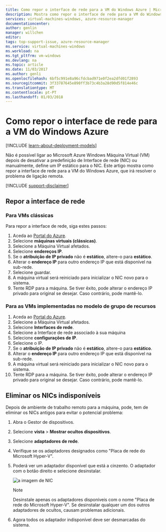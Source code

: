 ```yaml
---
title: Como repor o interface de rede para a VM do Windows Azure | Microsoft Docs
description: Mostra como repor o interface de rede para a VM do Windows Azure
services: virtual-machines-windows, azure-resource-manager
documentationcenter: 
author: genlin
manager: willchen
editor: 
tags: top-support-issue, azure-resource-manager
ms.service: virtual-machines-windows
ms.workload: na
ms.tgt_pltfrm: vm-windows
ms.devlang: na
ms.topic: article
ms.date: 11/03/2017
ms.author: genli
ms.openlocfilehash: 6bf5c991e8a96cfdcbad971e0f2ea2dfd01f2893
ms.sourcegitcommit: 3f33787645e890ff3b73c4b3a28d90d5f814e46c
ms.translationtype: MT
ms.contentlocale: pt-PT
ms.lasthandoff: 01/03/2018
---
```

# <a name="how-to-reset-network-interface-for-azure-windows-vm"></a>Como repor o interface de rede para a VM do Windows Azure 

[!INCLUDE [learn-about-deployment-models](../../../includes/learn-about-deployment-models-both-include.md)]

Não é possível ligar ao Microsoft Azure Windows Máquina Virtual (VM) depois de desativar a predefinição de Interface de rede (NIC) ou manualmente, define um IP estático para o NIC. Este artigo mostra como repor a interface de rede para a VM do Windows Azure, que irá resolver o problema de ligação remota.

[!INCLUDE [support-disclaimer](../../../includes/support-disclaimer.md)]
## <a name="reset-network-interface"></a>Repor a interface de rede

### <a name="for-classic-vms"></a>Para VMs clássicas

Para repor a interface de rede, siga estes passos:

1.  Aceda ao [Portal do Azure]( https://ms.portal.azure.com).
2.  Selecione **máquinas virtuais (clássicas)**.
3.  Selecione a Máquina Virtual afetados.
4.  Selecione **endereços IP**.
5.  Se o **atribuição de IP privado** não é **estático**, altere-o para **estático**.
6.  Alterar o **endereço IP** para outro endereço IP que está disponível na sub-rede.
7.  Selecione guardar.
8.  A máquina virtual será reiniciado para inicializar o NIC novo para o sistema.
9.  Tente RDP para a máquina. Se tiver êxito, pode alterar o endereço IP privado para original se desejar. Caso contrário, pode mantê-lo. 

### <a name="for-vms-deployed-in-resource-group-model"></a>Para as VMs implementadas no modelo de grupo de recursos

1.  Aceda ao [Portal do Azure]( https://ms.portal.azure.com).
2.  Selecione a Máquina Virtual afetados.
3.  Selecione **Interfaces de rede**.
4.  Selecione a Interface de rede associado à sua máquina
5.  Selecione **configurações de IP**.
6.  Selecione o IP. 
7.  Se o **atribuição de IP privado** não é **estático**, altere-o para **estático**.
8.  Alterar o **endereço IP** para outro endereço IP que está disponível na sub-rede.
9. A máquina virtual será reiniciado para inicializar o NIC novo para o sistema.
10. Tente RDP para a máquina. Se tiver êxito, pode alterar o endereço IP privado para original se desejar. Caso contrário, pode mantê-lo. 

## <a name="delete-the-unavailable-nics"></a>Eliminar os NICs indisponíveis
Depois de ambiente de trabalho remoto para a máquina, pode, tem de eliminar os NICs antigos para evitar o potencial problema:

1.  Abra o Gestor de dispositivos.
2.  Selecione **vista** > **Mostrar ocultos dispositivos**.
3.  Selecione **adaptadores de rede**. 
4.  Verifique se os adaptadores designados como "Placa de rede do Microsoft Hyper-V".
5.  Poderá ver um adaptador disponível que está a cinzento. O adaptador com o botão direito e selecione desinstalar.

    ![a imagem de NIC](media/reset-network-interface/nicpage.png)

    > [!NOTE]
    > Desinstale apenas os adaptadores disponíveis com o nome "Placa de rede do Microsoft Hyper-V". Se desinstalar qualquer um dos outros adaptadores de ocultos, causam problemas adicionais.
    >
    >

6.  Agora todos os adaptador indisponível deve ser desmarcadas do sistema.
